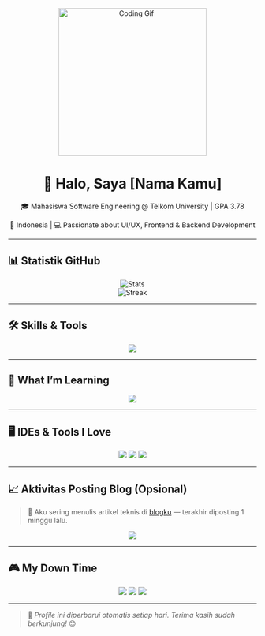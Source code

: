 <!-- Header -->
<div align="center">
  <img src="https://media.giphy.com/media/3o7abAHdYvZTGoCM3M/giphy.gif" width="300" alt="Coding Gif"/>
  <h1>👋 Halo, Saya [Nama Kamu]</h1>
  <p>🎓 Mahasiswa Software Engineering @ Telkom University | GPA 3.78</p>
  <p>📍 Indonesia | 💻 Passionate about UI/UX, Frontend & Backend Development</p>
</div>

---

## 📊 Statistik GitHub

<div align="center">
  <img src="https://github-readme-stats.vercel.app/api?username=[USERNAME_KAMU]&show_icons=true&theme=react-dark&count_private=true" alt="Stats" />
  <br/>
  <img src="https://github-readme-streak-stats.herokuapp.com/?user=[USERNAME_KAMU]&theme=dark&fire=FF4500" alt="Streak" />
</div>

---

## 🛠️ Skills & Tools

<div align="center">
  <img src="https://skillicons.dev/icons?i=csharp,cpp,java,html,css,python,figma,vscode" />
</div>

---

## 📌 What I’m Learning

<div align="center">
  <img src="https://skillicons.dev/icons?i=js,react,nodejs,docker,aws" />
</div>

---

## 🖥️ IDEs & Tools I Love

<div align="center">
  <img src="https://img.shields.io/badge/Visual_Studio_Code-0078D4?style=for-the-badge&logo=visual%20studio%20code&logoColor=white" />
  <img src="https://img.shields.io/badge/Figma-F24E1E?style=for-the-badge&logo=figma&logoColor=white" />
  <img src="https://img.shields.io/badge/Git-F05032?style=for-the-badge&logo=git&logoColor=white" />
</div>

---

## 📈 Aktivitas Posting Blog (Opsional)

> 📝 Aku sering menulis artikel teknis di [blogku](https://example.com) — terakhir diposting 1 minggu lalu.

<div align="center">
  <img src="https://github-readme-activity-graph.vercel.app/graph?username=[USERNAME_KAMU]&bg_color=0d1117&color=5bc0be&line=5bc0be&point=ffffff&area=true&hide_border=false" />
</div>

---

## 🎮 My Down Time

<div align="center">
  <img src="https://img.shields.io/badge/Netflix-ED1C24?style=for-the-badge&logo=Netflix&logoColor=white" />
  <img src="https://img.shields.io/badge/Spotify-1ED760?style=for-the-badge&logo=Spotify&logoColor=white" />
  <img src="https://img.shields.io/badge/Steam-000000?style=for-the-badge&logo=Steam&logoColor=white" />
</div>

---

> 🔄 *Profile ini diperbarui otomatis setiap hari. Terima kasih sudah berkunjung!* 😊
